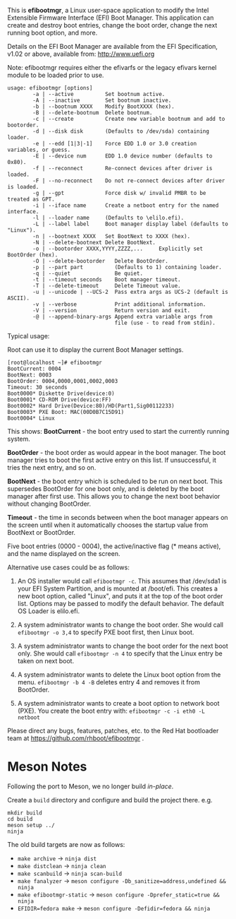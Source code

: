 This is **efibootmgr**, a Linux user-space application to modify the Intel
Extensible Firmware Interface (EFI) Boot Manager.  This application
can create and destroy boot entries, change the boot order, change
the next running boot option, and more.

Details on the EFI Boot Manager are available from the EFI
Specification, v1.02 or above, available from: http://www.uefi.org

Note: efibootmgr requires either the efivarfs or the
legacy efivars kernel module to be loaded prior to use.

```
usage: efibootmgr [options]
        -a | --active          Set bootnum active.
        -A | --inactive        Set bootnum inactive.
        -b | --bootnum XXXX    Modify BootXXXX (hex).
        -B | --delete-bootnum  Delete bootnum.
        -c | --create          Create new variable bootnum and add to bootorder.
        -d | --disk disk       (Defaults to /dev/sda) containing loader.
        -e | --edd [1|3|-1]    Force EDD 1.0 or 3.0 creation variables, or guess.
        -E | --device num      EDD 1.0 device number (defaults to 0x80).
        -f | --reconnect       Re-connect devices after driver is loaded.
        -F | --no-reconnect    Do not re-connect devices after driver is loaded.
        -g | --gpt             Force disk w/ invalid PMBR to be treated as GPT.
        -i | --iface name      Create a netboot entry for the named interface.
        -l | --loader name     (Defaults to \elilo.efi).
        -L | --label label     Boot manager display label (defaults to "Linux").
        -n | --bootnext XXXX   Set BootNext to XXXX (hex).
        -N | --delete-bootnext Delete BootNext.
        -o | --bootorder XXXX,YYYY,ZZZZ,...     Explicitly set BootOrder (hex).
        -O | --delete-bootorder   Delete BootOrder.
        -p | --part part          (Defaults to 1) containing loader.
        -q | --quiet              Be quiet.
        -t | --timeout seconds    Boot manager timeout.
        -T | --delete-timeout     Delete Timeout value.
        -u | --unicode | --UCS-2  Pass extra args as UCS-2 (default is ASCII).
        -v | --verbose            Print additional information.
        -V | --version            Return version and exit.
        -@ | --append-binary-args Append extra variable args from
                                  file (use - to read from stdin).
```

Typical usage:

Root can use it to display the current Boot Manager settings.
```
[root@localhost ~]# efibootmgr
BootCurrent: 0004
BootNext: 0003
BootOrder: 0004,0000,0001,0002,0003
Timeout: 30 seconds
Boot0000* Diskette Drive(device:0)
Boot0001* CD-ROM Drive(device:FF)
Boot0002* Hard Drive(Device:80)/HD(Part1,Sig00112233)
Boot0003* PXE Boot: MAC(00D0B7C15D91)
Boot0004* Linux
```
This shows:
**BootCurrent** - the boot entry used to start the currently running
system.

**BootOrder** - the boot order as would appear in the boot manager.  The
boot manager tries to boot the first active entry on this list.  If
unsuccessful, it tries the next entry, and so on.

**BootNext** - the boot entry which is scheduled to be run on next boot.
This supersedes BootOrder for one boot only, and is deleted by the
boot manager after first use.  This allows you to change the next boot
behavior without changing BootOrder.

**Timeout** - the time in seconds between when the boot manager appears
on the screen until when it automatically chooses the startup value
from BootNext or BootOrder.

Five boot entries (0000 - 0004), the active/inactive flag (* means
active), and the name displayed on the screen.

Alternative use cases could be as follows:

1) An OS installer would call `efibootmgr -c`.  This assumes that
   /dev/sda1 is your EFI System Partition, and is mounted at /boot/efi.
   This creates a new boot option, called "Linux", and puts it at the top
   of the boot order list.  Options may be passed to modify the
   default behavior.  The default OS Loader is elilo.efi.

2) A system administrator wants to change the boot order.  She would
   call `efibootmgr -o 3,4` to specify PXE boot first, then Linux
   boot.

3) A system administrator wants to change the boot order for the next
   boot only.  She would call `efibootmgr -n 4` to specify that the
   Linux entry be taken on next boot.

4) A system administrator wants to delete the Linux boot option from
   the menu.  `efibootmgr -b 4 -B` deletes entry 4 and removes it
   from BootOrder.

5) A system administrator wants to create a boot option to network
   boot (PXE).  You create the boot entry with:
   `efibootmgr -c -i eth0 -L netboot`

Please direct any bugs, features, patches, etc. to the Red Hat bootloader team at https://github.com/rhboot/efibootmgr .

Meson Notes
===========

Following the port to Meson, we no longer build *in-place*.

Create a `build` directory and configure and build the project there. e.g.

    mkdir build
    cd build
    meson setup ../
    ninja

The old build targets are now as follows:

 * `make archive` -> `ninja dist`
 * `make distclean` -> `ninja clean`
 * `make scanbuild` -> `ninja scan-build`
 * `make fanalyzer` -> `meson configure -Db_sanitize=address,undefined && ninja`
 * `make efibootmgr-static` -> `meson configure -Dprefer_static=true && ninja`
 * `EFIDIR=fedora make` -> `meson configure -Defidir=fedora && ninja`

